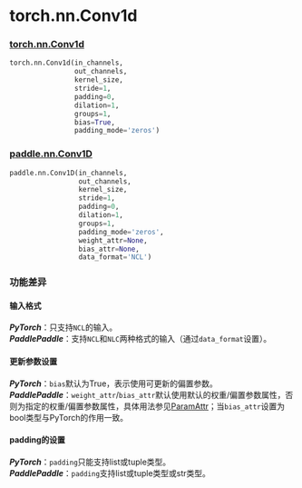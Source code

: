 # torch.nn.Conv1d
### [torch.nn.Conv1d](https://pytorch.org/docs/stable/generated/torch.nn.Conv1d.html?highlight=conv1d#torch.nn.Conv1d)

```python
torch.nn.Conv1d(in_channels,
                out_channels,
                kernel_size,
                stride=1,
                padding=0,
                dilation=1,
                groups=1,
                bias=True,
                padding_mode='zeros')
```

### [paddle.nn.Conv1D](https://www.paddlepaddle.org.cn/documentation/docs/zh/api/paddle/nn/layer/conv/Conv1D_cn.html#conv1d)

```python
paddle.nn.Conv1D(in_channels,
                 out_channels,
                 kernel_size,
                 stride=1,
                 padding=0,
                 dilation=1,
                 groups=1,
                 padding_mode='zeros',
                 weight_attr=None,
                 bias_attr=None,
                 data_format='NCL')
```

### 功能差异

#### 输入格式
***PyTorch***：只支持`NCL`的输入。  
***PaddlePaddle***：支持`NCL`和`NLC`两种格式的输入（通过`data_format`设置）。

#### 更新参数设置
***PyTorch***：`bias`默认为True，表示使用可更新的偏置参数。  
***PaddlePaddle***：`weight_attr`/`bias_attr`默认使用默认的权重/偏置参数属性，否则为指定的权重/偏置参数属性，具体用法参见[ParamAttr](https://www.paddlepaddle.org.cn/documentation/docs/zh/api/paddle/fluid/param_attr/ParamAttr_cn.html#cn-api-fluid-paramattr)；当`bias_attr`设置为bool类型与PyTorch的作用一致。  

#### padding的设置
***PyTorch***：`padding`只能支持list或tuple类型。  
***PaddlePaddle***：`padding`支持list或tuple类型或str类型。
